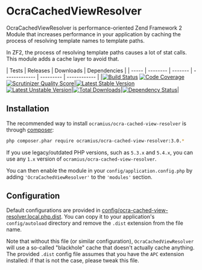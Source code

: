 # OcraCachedViewResolver

OcraCachedViewResolver is performance-oriented Zend Framework 2 Module that increases performance
in your application by caching the process of resolving template names to template paths.

In ZF2, the process of resolving template paths causes a lot of stat calls. This module adds
a cache layer to avoid that.

| Tests | Releases | Downloads | Dependencies |
| ----- | -------- | ------- | ------------- | --------- | ------------ |
|[![Build Status](https://travis-ci.org/Ocramius/OcraCachedViewResolver.png?branch=master)](https://travis-ci.org/Ocramius/OcraCachedViewResolver) [![Code Coverage](https://scrutinizer-ci.com/g/Ocramius/OcraCachedViewResolver/badges/coverage.png?s=2e8b79821b59bfccea8e4fcdec087df12d13be96)](https://scrutinizer-ci.com/g/Ocramius/OcraCachedViewResolver/) [![Scrutinizer Quality Score](https://scrutinizer-ci.com/g/Ocramius/OcraCachedViewResolver/badges/quality-score.png?s=30f146bf14c64a11d4bc304c4e7786e4016786c0)](https://scrutinizer-ci.com/g/Ocramius/OcraCachedViewResolver/)|[![Latest Stable Version](https://poser.pugx.org/ocramius/ocra-cached-view-resolver/v/stable.png)](https://packagist.org/packages/ocramius/ocra-cached-view-resolver) [![Latest Unstable Version](https://poser.pugx.org/ocramius/ocra-cached-view-resolver/v/unstable.png)](https://packagist.org/packages/ocramius/ocra-cached-view-resolver)|[![Total Downloads](https://poser.pugx.org/ocramius/ocra-cached-view-resolver/downloads.png)](https://packagist.org/packages/ocramius/ocra-cached-view-resolver)|[![Dependency Status](https://www.versioneye.com/package/php--ocramius--ocra-cached-view-resolver/badge.png)](https://www.versioneye.com/package/php--ocramius--ocra-cached-view-resolver)|

## Installation

The recommended way to install `ocramius/ocra-cached-view-resolver` is through
[composer](http://getcomposer.org/):

```sh
php composer.phar require ocramius/ocra-cached-view-resolver:3.0.*
```

If you use legacy/outdated PHP versions, such as `5.3.x` and `5.4.x`, you can use any
`1.x` version of `ocramius/ocra-cached-view-resolver`.

You can then enable the module in your `config/application.config.php` by adding
`'OcraCachedViewResolver'` to the `'modules'` section.

## Configuration

Default configurations are provided in
[config/ocra-cached-view-resolver.local.php.dist](config/ocra-cached-view-resolver.local.php.dist).
You can copy it to your application's `config/autoload` directory and remove the `.dist` extension
from the file name.

Note that without this file (or similar configuration), `OcraCachedViewResolver` will use a so-called
"blackhole" cache that doesn't actually cache anything. The provided `.dist` config file assumes that
you have the `APC` extension installed: if that is not the case, please tweak this file.
